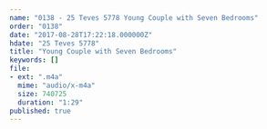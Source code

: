 ```yaml
---
name: "0138 - 25 Teves 5778 Young Couple with Seven Bedrooms"
order: "0138"
date: "2017-08-28T17:22:18.000000Z"
hdate: "25 Teves 5778"
title: "Young Couple with Seven Bedrooms"
keywords: []
file:
- ext: ".m4a"
  mime: "audio/x-m4a"
  size: 740725
  duration: "1:29"
published: true
---
```


